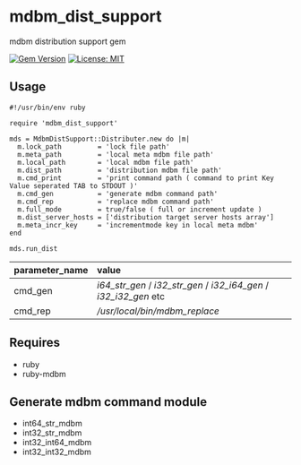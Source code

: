 # mdbm_dist_support
mdbm distribution support gem

[![Gem Version](https://badge.fury.io/rb/mdbm_dist_support.svg)](https://badge.fury.io/rb/mdbm_dist_support)
[![License: MIT](https://img.shields.io/badge/License-MIT-yellow.svg)](https://opensource.org/licenses/MIT)

## Usage
```
#!/usr/bin/env ruby

require 'mdbm_dist_support'

mds = MdbmDistSupport::Distributer.new do |m|
  m.lock_path         = 'lock file path'
  m.meta_path         = 'local meta mdbm file path'
  m.local_path        = 'local mdbm file path'
  m.dist_path         = 'distribution mdbm file path'
  m.cmd_print         = 'print command path ( command to print Key Value seperated TAB to STDOUT )'
  m.cmd_gen           = 'generate mdbm command path'
  m.cmd_rep           = 'replace mdbm command path'
  m.full_mode         = true/false ( full or increment update )
  m.dist_server_hosts = ['distribution target server hosts array']
  m.meta_incr_key     = 'incrementmode key in local meta mdbm'
end

mds.run_dist
```
|parameter_name|value|
|:-----------|:------------|
|cmd_gen|_i64_str_gen_ / _i32_str_gen_ / _i32_i64_gen_ / _i32_i32_gen_ etc|
|cmd_rep|_/usr/local/bin/mdbm_replace_|

## Requires
* ruby
* ruby-mdbm

## Generate mdbm command module
* int64_str_mdbm
* int32_str_mdbm
* int32_int64_mdbm
* int32_int32_mdbm
